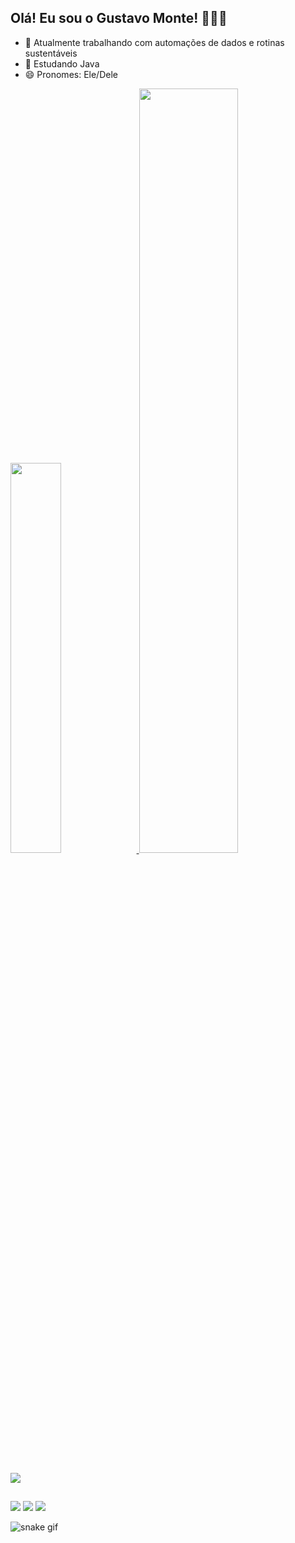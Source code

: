 ## Olá! Eu sou o Gustavo Monte! 👨🏻‍💻

- 🔭 Atualmente trabalhando com automações de dados e rotinas sustentáveis
- 🌱 Estudando Java
- 😄 Pronomes: Ele/Dele


<div>
  <a href="https://github.com/gstvmnt">
  <img width="40%" src="https://github-readme-stats.vercel.app/api?username=gstvmnt&show_icons=true&theme=material-palenight&include_all_commits=true&count_private=true"/>
  <img width="56%" src="https://github-readme-stats.vercel.app/api/top-langs/?username=gstvmnt&layout=compact&langs_count=16&theme=material-palenight"/>
</div>

<div style="display: inline_block"><br>
  <p align="left">
  <a href="https://skillicons.dev">
    <img src="https://skillicons.dev/icons?i=c,py,java,aws,github,mysql&perline=14" />
  </a>
</p>

</div>

##

<div> 
  <a href="https://instagram.com/gustavomontep" target="_blank"><img src="https://img.shields.io/badge/-Instagram-%23E4405F?style=for-the-badge&logo=instagram&logoColor=white" target="_blank"></a>
  <a href = "mailto:gustavorever@gmail.com"><img src="https://img.shields.io/badge/-Gmail-%23333?style=for-the-badge&logo=gmail&logoColor=white" target="_blank"></a>
  <a href="https://www.linkedin.com/in/gustavo-monte-pedrini-252b4b21b" target="_blank"><img src="https://img.shields.io/badge/-LinkedIn-%230077B5?style=for-the-badge&logo=linkedin&logoColor=white" target="_blank"></a> 
  
</div>

![snake gif](https://github.com/gstvmnt/gstvmnt/blob/output/github-contribution-grid-snake.gif)

